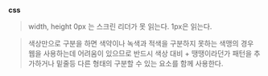 **css**

>width, height 0px 는 스크린 리더가 못 읽는다.
>1px은 읽는다.

>색상만으로 구분을 하면 색약이나 녹색과 적색을 구분하지 못하는 색맹의 경우 웹을 사용하는데 어려움이 있으므로 반드시 색상 대비 + 땡땡이라던가 패턴을 추가하거나 밑줄등 다른 형태의 구분할 수 있는 요소를 함께 사용한다.
